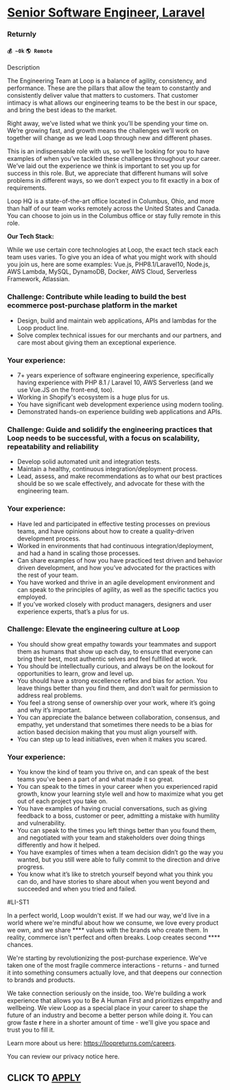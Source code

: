 # [Senior Software Engineer, Laravel](https://www.remotewlb.com/apply/senior-software-engineer-laravel)  
### Returnly  
#### `💰 ~0k` `🌎 Remote`  

Description

The Engineering Team at Loop is a balance of agility, consistency, and performance. These are the pillars that allow the team to constantly and consistently deliver value that matters to customers. That customer intimacy is what allows our engineering teams to be the best in our space, and bring the best ideas to the market.

  

Right away, we’ve listed what we think you’ll be spending your time on. We’re growing fast, and growth means the challenges we’ll work on together will change as we lead Loop through new and different phases.

  

This is an indispensable role with us, so we’ll be looking for you to have examples of when you’ve tackled these challenges throughout your career. We’ve laid out the experience we think is important to set you up for success in this role. But, we appreciate that different humans will solve problems in different ways, so we don’t expect you to fit exactly in a box of requirements.

  

Loop HQ is a state-of-the-art office located in Columbus, Ohio, and more than half of our team works remotely across the United States and Canada. You can choose to join us in the Columbus office or stay fully remote in this role.

  

 **Our Tech Stack:**

While we use certain core technologies at Loop, the exact tech stack each team uses varies. To give you an idea of what you might work with should you join us, here are some examples: Vue.js, PHP8.1/Laravel10, Node.js, AWS Lambda, MySQL, DynamoDB, Docker, AWS Cloud, Serverless Framework, Atlassian.

### Challenge: Contribute while leading to build the best ecommerce post-purchase platform in the market

  * Design, build and maintain web applications, APIs and lambdas for the Loop product line.
  * Solve complex technical issues for our merchants and our partners, and care most about giving them an exceptional experience.

### Your experience:

  * 7+ years experience of software engineering experience, specifically having experience with PHP 8.1 / Laravel 10, AWS Serverless (and we use Vue.JS on the front-end, too).
  * Working in Shopify's ecosystem is a huge plus for us.
  * You have significant web development experience using modern tooling.
  * Demonstrated hands-on experience building web applications and APIs.

### Challenge: Guide and solidify the engineering practices that Loop needs to be successful, with a focus on scalability, repeatability and reliability

  * Develop solid automated unit and integration tests.
  * Maintain a healthy, continuous integration/deployment process.
  * Lead, assess, and make recommendations as to what our best practices should be so we scale effectively, and advocate for these with the engineering team.

### Your experience:

  * Have led and participated in effective testing processes on previous teams, and have opinions about how to create a quality-driven development process.
  * Worked in environments that had continuous integration/deployment, and had a hand in scaling those processes.
  * Can share examples of how you have practiced test driven and behavior driven development, and how you’ve advocated for the practices with the rest of your team.
  * You have worked and thrive in an agile development environment and can speak to the principles of agility, as well as the specific tactics you employed.
  * If you’ve worked closely with product managers, designers and user experience experts, that’s a plus for us.

### Challenge: Elevate the engineering culture at Loop

  * You should show great empathy towards your teammates and support them as humans that show up each day, to ensure that everyone can bring their best, most authentic selves and feel fulfilled at work.
  * You should be intellectually curious, and always be on the lookout for opportunities to learn, grow and level up.
  * You should have a strong excellence reflex and bias for action. You leave things better than you find them, and don’t wait for permission to address real problems.
  * You feel a strong sense of ownership over your work, where it’s going and why it’s important.
  * You can appreciate the balance between collaboration, consensus, and empathy, yet understand that sometimes there needs to be a bias for action based decision making that you must align yourself with.
  * You can step up to lead initiatives, even when it makes you scared.

### Your experience:

  * You know the kind of team you thrive on, and can speak of the best teams you’ve been a part of and what made it so great.
  * You can speak to the times in your career when you experienced rapid growth, know your learning style well and how to maximize what you get out of each project you take on.
  * You have examples of having crucial conversations, such as giving feedback to a boss, customer or peer, admitting a mistake with humility and vulnerability.
  * You can speak to the times you left things better than you found them, and negotiated with your team and stakeholders over doing things differently and how it helped.
  * You have examples of times when a team decision didn’t go the way you wanted, but you still were able to fully commit to the direction and drive progress.
  * You know what it’s like to stretch yourself beyond what you think you can do, and have stories to share about when you went beyond and succeeded and when you tried and failed.

#LI-ST1

  

In a perfect world, Loop wouldn't exist. If we had our way, we'd live in a world where we're mindful about how we consume, we love every product we own, and we share **** values with the brands who create them. In reality, commerce isn't perfect and often breaks. Loop creates second **** chances.

  

We're starting by revolutionizing the post-purchase experience. We've taken one of the most fragile commerce interactions - returns - and turned it into something consumers actually love, and that deepens our connection to brands and products.

  

We take connection seriously on the inside, too. We're building a work experience that allows you to Be A Human First and prioritizes empathy and wellbeing. We view Loop as a special place in your career to shape the future of an industry and become a better person while doing it. You can grow faste **r** here in a shorter amount of time - we'll give you space and trust you to fill it.

  

Learn more about us here: https://loopreturns.com/careers.

  

You can review our privacy notice here.

  
## CLICK TO [APPLY](https://www.remotewlb.com/apply/senior-software-engineer-laravel)

